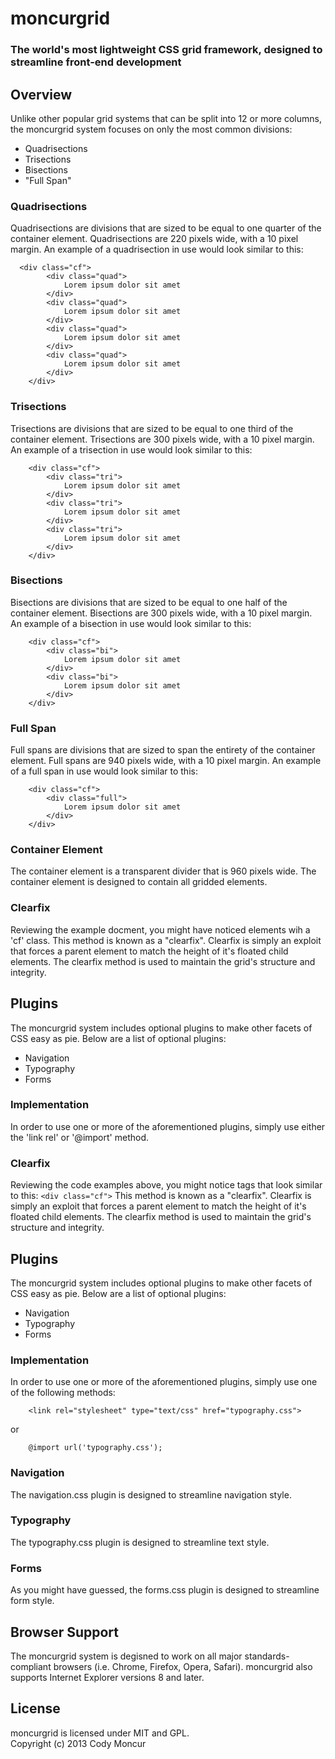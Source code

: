 # moncurgrid  
### The world's most lightweight CSS grid framework, designed to streamline front-end development  
  
## Overview
Unlike other popular grid systems that can be split into 12 or more columns, the moncurgrid system focuses on only the most common divisions:  
- Quadrisections
- Trisections
- Bisections
- "Full Span"  
  
### Quadrisections  
Quadrisections are divisions that are sized to be equal to one quarter of the container element.  Quadrisections are 220 pixels wide, with a 10 pixel margin.  An example of a quadrisection in use would look similar to this:  
```
  <div class="cf">
		<div class="quad">
			Lorem ipsum dolor sit amet
		</div>
		<div class="quad">
			Lorem ipsum dolor sit amet
		</div>
		<div class="quad">
			Lorem ipsum dolor sit amet
		</div>
		<div class="quad">
			Lorem ipsum dolor sit amet
		</div>
	</div>
```
  
### Trisections  
Trisections are divisions that are sized to be equal to one third of the container element.  Trisections are 300 pixels wide, with a 10 pixel margin.  An example of a trisection in use would look similar to this:  
```
	<div class="cf">
		<div class="tri">
			Lorem ipsum dolor sit amet
		</div>
		<div class="tri">
			Lorem ipsum dolor sit amet
		</div>
		<div class="tri">
			Lorem ipsum dolor sit amet
		</div>
	</div>
```
  
### Bisections  
Bisections are divisions that are sized to be equal to one half of the container element.  Bisections are 300 pixels wide, with a 10 pixel margin.  An example of a bisection in use would look similar to this:  
```
	<div class="cf">
		<div class="bi">
			Lorem ipsum dolor sit amet
		</div>
		<div class="bi">
			Lorem ipsum dolor sit amet
		</div>
	</div>
```
  
### Full Span  
Full spans are divisions that are sized to span the entirety of the container element.  Full spans are 940 pixels wide, with a 10 pixel margin.  An example of a full span in use would look similar to this:  
```
	<div class="cf">
		<div class="full">
			Lorem ipsum dolor sit amet
		</div>
	</div>
```
  
### Container Element
The container element is a transparent divider that is 960 pixels wide.  The container element is designed to contain all gridded elements.  
  
### Clearfix
Reviewing the example docment, you might have noticed elements wih a 'cf' class. This method is known as a "clearfix".  Clearfix is simply an exploit that forces a parent element to match the height of it's floated child elements.  The clearfix method is used to maintain the grid's structure and integrity.  
  
## Plugins
The moncurgrid system includes optional plugins to make other facets of CSS easy as pie.  Below are a list of optional plugins:  
 - Navigation
 - Typography
 - Forms  

### Implementation
In order to use one or more of the aforementioned plugins, simply use either the 'link rel' or '@import' method.  

### Clearfix  
Reviewing the code examples above, you might notice tags that look similar to this:
```<div class="cf">```
This method is known as a "clearfix".  Clearfix is simply an exploit that forces a parent element to match the height of it's floated child elements.  The clearfix method is used to maintain the grid's structure and integrity.  
  
## Plugins
The moncurgrid system includes optional plugins to make other facets of CSS easy as pie.  Below are a list of optional plugins:  
- Navigation
- Typography
- Forms  

### Implementation  
In order to use one or more of the aforementioned plugins, simply use one of the following methods:  
```
	<link rel="stylesheet" type="text/css" href="typography.css">
```
or
```
	@import url('typography.css');
```
  
### Navigation
The navigation.css plugin is designed to streamline navigation style.  
  
### Typography
The typography.css plugin is designed to streamline text style.  
  
### Forms
As you might have guessed, the forms.css plugin is designed to streamline form style.  
  
## Browser Support
The moncurgrid system is degisned to work on all major standards-compliant browsers (i.e. Chrome, Firefox, Opera, Safari).  moncurgrid also supports Internet Explorer versions 8 and later.  

## License
moncurgrid is licensed under MIT and GPL.  
Copyright (c) 2013 Cody Moncur
